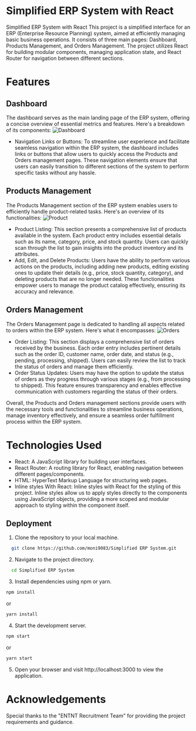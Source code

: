 
# Simplified ERP System with React

Simplified ERP System with React
This project is a simplified interface for an ERP (Enterprise Resource Planning) system, aimed at efficiently managing basic business operations. It consists of three main pages: Dashboard, Products Management, and Orders Management. The project utilizes React for building modular components, managing application state, and React Router for navigation between different sections.

# Features

## Dashboard
The dashboard serves as the main landing page of the ERP system, offering a concise overview of essential metrics and features. Here's a breakdown of its components:
![Dashboard](https://github.com/moni9083/Simplified-ERP-System/assets/86844595/27e448ef-6bd8-4da4-8cd4-c6cd3866d488)

   - Navigation Links or Buttons: To streamline user experience and facilitate seamless navigation within the ERP system, the dashboard includes links or buttons that allow users to quickly access the Products and Orders management pages. These navigation elements ensure that users can easily transition to different sections of the system to perform specific tasks without any hassle.
## Products Management
The Products Management section of the ERP system enables users to efficiently handle product-related tasks. Here's an overview of its functionalities:
![Product](https://github.com/moni9083/Simplified-ERP-System/assets/86844595/e46a69aa-7826-4ad4-8d4b-e09cfa17e815)

   - Product Listing: This section presents a comprehensive list of products available in the system. Each product entry includes essential details such as its name, category, price, and stock quantity. Users can quickly scan through the list to gain insights into the product inventory and its attributes.
   - Add, Edit, and Delete Products: Users have the ability to perform various actions on the products, including adding new products, editing existing ones to update their details (e.g., price, stock quantity, category), and deleting products that are no longer needed. These functionalities empower users to manage the product catalog effectively, ensuring its accuracy and relevance.
## Orders Management
The Orders Management page is dedicated to handling all        aspects related to orders within the ERP system. Here's what it encompasses:
![Orders](https://github.com/moni9083/Simplified-ERP-System/assets/86844595/4714e6bd-d190-456e-b9cd-31b303ee56b2)

   - Order Listing: This section displays a comprehensive list of orders received by the business. Each order entry includes pertinent details such as the order ID, customer name, order date, and status (e.g., pending, processing, shipped). Users can easily review the list to track the status of orders and manage them efficiently.
  - Order Status Updates: Users may have the option to update the status of orders as they progress through various stages (e.g., from processing to shipped). This feature ensures transparency and enables effective communication with customers regarding the status of their orders.

Overall, the Products and Orders management sections provide users with the necessary tools and functionalities to streamline business operations, manage inventory effectively, and ensure a seamless order fulfillment process within the ERP system.
# Technologies Used

- React: A JavaScript library for building user interfaces.
- React Router: A routing library for React, enabling navigation between different pages/components.
- HTML: HyperText Markup Language for structuring web pages.
- Inline styles With React: Inline styles with React for the styling of this project. Inline styles allow us to apply styles directly to the components using JavaScript objects, providing a more scoped and modular approach to styling within the component itself.
## Deployment

1. Clone the repository to your local machine.

```bash
  git clone https://github.com/moni9083/Simplified ERP System.git

```
2. Navigate to the project directory.

```bash
  cd Simplified ERP System

```
3. Install dependencies using npm or yarn.

```bash
npm install

```
or

```bash
yarn install

```
4. Start the development server.

```bash
npm start

```
or

```bash
yarn start

```

5. Open your browser and visit http://localhost:3000 to view the application.


# Acknowledgements

Special thanks to the "ENTNT Recruitment Team" for providing the project requirements and guidance.

